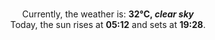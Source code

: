 <p  align="center"><br/>Currently, the weather is: <b> 32°C, <i>clear sky</i></b></br>Today, the sun rises at <b>05:12</b> and sets at <b>19:28</b>.</p>